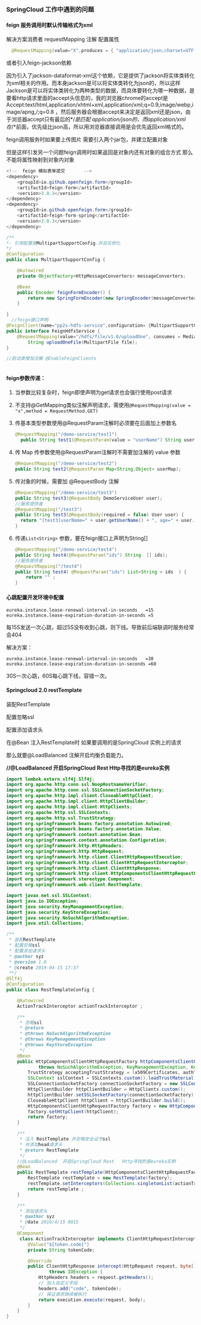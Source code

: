 ### SpringCloud 工作中遇到的问题

#### feign 服务调用时默认传输格式为xml  

解决方案消费者 requestMapping 注解 配置属性

```java
  @RequestMapping(value="X",produces = { "application/json;charset=UTF-8" }) 
```

或者引入feign-jackson依赖

因为引入了jackson-dataformat-xml这个依赖，它是提供了jackson将实体类转化为xml相关的作用。而本身jackson是可以将实体类转化为json的，所以这样Jackson是可以将实体类转化为两种类型的数据，而具体要转化为哪一种数据，是要看http请求里面的accept头信息的，我的浏览器chrome的accept是 Accept:text/html,application/xhtml+xml,application/xml;q=0.9,image/webp,image/apng,*/*;q=0.8 ，然后服务器会根据accept来决定是返回xml还是json，由于浏览器accept只有最后的*/*是匹配 application/json的，而application/xml在*/*前面，优先级比json高，所以用浏览器直接调用是会优先返回xml格式的。



feign调用服务时如果要上传图片 需要引入两个jar包，并建立配置对象

但是这样引发另一个问题feign调用时如果返回是对象内还有对象的组合方式 那么不能将属性映射到对象内对象 

```java
<!--  feign 模拟表单提交       -->
<dependency>
    <groupId>io.github.openfeign.form</groupId>
    <artifactId>feign-form</artifactId>
    <version>3.0.3</version>
</dependency>
<dependency>
    <groupId>io.github.openfeign.form</groupId>
    <artifactId>feign-form-spring</artifactId>
    <version>3.0.3</version>
</dependency>

/**
*- 引用配置类MultipartSupportConfig.并且实例化
*/
@Configuration
public class MultipartSupportConfig {

    @Autowired
    private ObjectFactory<HttpMessageConverters> messageConverters;

    @Bean
    public Encoder feignFormEncoder() {
        return new SpringFormEncoder(new SpringEncoder(messageConverters));
    }

}
  //feign接口声明
@FeignClient(name="pp2s-hdfs-service",configuration= {MultipartSupportConfig.class})
public interface FeignHdfsService {
    @RequestMapping(value="/hdfs/file/v1.0/uploadOne", consumes = MediaType.MULTIPART_FORM_DATA_VALUE)
        String uploadOneFile(MultipartFile file);
}

//启动类增加注解 @EnableFeignClients



```



#### feign参数传递：

1. 当参数比较复杂时，feign即使声明为get请求也会强行使用post请求

2. 不支持@GetMapping类似注解声明请求，需使用`@RequestMapping(value = "x",method = RequestMethod.GET)`

3. 传基本类型参数使用@RequestParam注解时必须要在后面加上参数名

   ```java
   @RequestMapping("/demo-service/test1")
     public String test1(@RequestParam(value = "userName") String userName);
   ```

4. 传 Map 传参数使用@RequestParam注解时不需要加注解的 value 参数

   ```java
   @RequestMapping("/demo-service/test2")
   public String test2(@RequestParam Map<String,Object> userMap);
   ```

5. 传对象的时候，需要加 @RequestBody 注解

   ```java
   @RequestMapping("/demo-service/test3")
   public String test3(@RequestBody DemoServiceUser user);
   //服务提供者
   @RequestMapping("/test3")
   public String test3(@RequestBody(required = false) User user) {
     return "[test3]userName=" + user.getUserName() + ", age=" + user.getAge();
   }
   ```

6. 传递`List<String>` 参数，要在feign接口上声明为String[] 

   ```java
   @RequestMapping("/demo-service/test4")
   public String test4(@RequestParam("ids") String  [] ids);
   //服务提供者
   @RequestMapping("/test4")
   public String test4( @RequestParam("ids") List<String > ids  ) {
       return "" ;
   }
   
   ```

   



#### 心跳配置开发环境中配置

```properties
eureka.instance.lease-renewal-interval-in-seconds   =15 eureka.instance.lease-expiration-duration-in-seconds =5 
```

每15S发送一次心跳，超过5S没有收到心跳，则下线。导致前后端联调时服务经常会404

解决方案：

```properties
eureka.instance.lease-renewal-interval-in-seconds   =30 eureka.instance.lease-expiration-duration-in-seconds =60 
```

30S一次心跳，60S每心跳下线，容错一次。





#### Springcloud 2.0 restTemplate  

装配RestTemplate

 配置忽略ssl

 配置添加请求头

在@Bean 注入RestTemplate时  如果要调用的是SpringCloud 实例上的请求 

那么就要@LoadBalanced   注解开启均衡负载能⼒。

  **//@LoadBalanced  开启SpringCloud Rest   Http寻找的是eureka实例**

```java
import lombok.extern.slf4j.Slf4j;
import org.apache.http.conn.ssl.NoopHostnameVerifier;
import org.apache.http.conn.ssl.SSLConnectionSocketFactory;
import org.apache.http.impl.client.CloseableHttpClient;
import org.apache.http.impl.client.HttpClientBuilder;
import org.apache.http.impl.client.HttpClients;
import org.apache.http.ssl.SSLContexts;
import org.apache.http.ssl.TrustStrategy;
import org.springframework.beans.factory.annotation.Autowired;
import org.springframework.beans.factory.annotation.Value;
import org.springframework.context.annotation.Bean;
import org.springframework.context.annotation.Configuration;
import org.springframework.http.HttpHeaders;
import org.springframework.http.HttpRequest;
import org.springframework.http.client.ClientHttpRequestExecution;
import org.springframework.http.client.ClientHttpRequestInterceptor;
import org.springframework.http.client.ClientHttpResponse;
import org.springframework.http.client.HttpComponentsClientHttpRequestFactory;
import org.springframework.stereotype.Component;
import org.springframework.web.client.RestTemplate;

import javax.net.ssl.SSLContext;
import java.io.IOException;
import java.security.KeyManagementException;
import java.security.KeyStoreException;
import java.security.NoSuchAlgorithmException;
import java.util.Collections;

/**
 * 装配RestTemplate
 * 配置忽略ssl
 * 配置添加请求头
 * @author syz
 * @version 1.0
 * @create 2019-04-15 17:37
 **/
@Slf4j
@Configuration
public class RestTemplateConfig {

    @Autowired
    ActionTrackInterceptor actionTrackInterceptor ;

    /**
     * 忽略ssl
     * @return
     * @throws NoSuchAlgorithmException
     * @throws KeyManagementException
     * @throws KeyStoreException
     */
    @Bean
    public HttpComponentsClientHttpRequestFactory httpComponentsClientHttpRequestFactory()
            throws NoSuchAlgorithmException, KeyManagementException, KeyStoreException{
        TrustStrategy acceptingTrustStrategy = (x509Certificates, authType) -> true;
        SSLContext sslContext = SSLContexts.custom().loadTrustMaterial(null, acceptingTrustStrategy).build();
        SSLConnectionSocketFactory connectionSocketFactory = new SSLConnectionSocketFactory(sslContext, new NoopHostnameVerifier());
        HttpClientBuilder httpClientBuilder = HttpClients.custom();
        httpClientBuilder.setSSLSocketFactory(connectionSocketFactory);
        CloseableHttpClient httpClient = httpClientBuilder.build();
        HttpComponentsClientHttpRequestFactory factory = new HttpComponentsClientHttpRequestFactory();
        factory.setHttpClient(httpClient);
        return factory;
    }

    /**
     * 注入 RestTemplate 并忽略安全证书ssl
     * 并添加head请求头
     * @return RestTemplate
     */
    //@LoadBalanced  开启SpringCloud Rest   Http寻找的是eureka实例
    @Bean
    public RestTemplate restTemplate(HttpComponentsClientHttpRequestFactory factory){
        RestTemplate restTemplate = new RestTemplate(factory);
        restTemplate.setInterceptors(Collections.singletonList(actionTrackInterceptor));
        return restTemplate ;
    }

    /**
     * 添加请求头
     * @author syz
     * @date 2019/4/15 0015
     */
    @Component
     class ActionTrackInterceptor implements ClientHttpRequestInterceptor {
        @Value("${token.code}")
        private String tokenCode;

        @Override
        public ClientHttpResponse intercept(HttpRequest request, byte[] body, ClientHttpRequestExecution execution)
                throws IOException {
            HttpHeaders headers = request.getHeaders();
            // 加入自定义字段
            headers.add("code", tokenCode);
            // 保证请求继续被执行
            return execution.execute(request, body);
        }
    }
}

```




